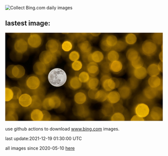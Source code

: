 ![Collect Bing.com daily images](https://github.com/counter2015/bing-daily-images/workflows/Collect%20Bing.com%20daily%20images/badge.svg)
## lastest image:
![](images/MoonBeforeYule.jpg)

use github actions to download www.bing.com images.

last update:2021-12-19 01:30:00 UTC

all images since 2020-05-10 [here](https://github.com/counter2015/bing-daily-images/tree/master/images) 
